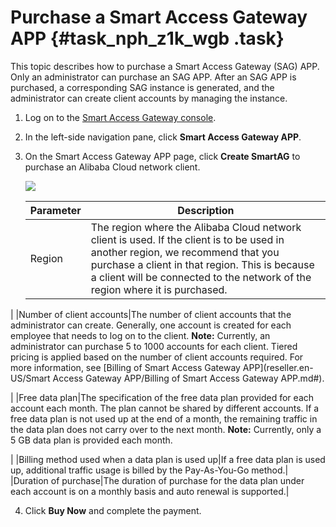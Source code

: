 # Purchase a Smart Access Gateway APP {#task_nph_z1k_wgb .task}

This topic describes how to purchase a Smart Access Gateway \(SAG\) APP. Only an administrator can purchase an SAG APP. After an SAG APP is purchased, a corresponding SAG instance is generated, and the administrator can create client accounts by managing the instance.

1.  Log on to the [Smart Access Gateway console](https://smartag.console.aliyun.com/sag/cn-shanghai/sags).
2.  In the left-side navigation pane, click **Smart Access Gateway APP**.
3.  On the Smart Access Gateway APP page, click **Create SmartAG** to purchase an Alibaba Cloud network client. 

    ![](http://static-aliyun-doc.oss-cn-hangzhou.aliyuncs.com/assets/img/129978/156527543744287_en-US.png)

    |Parameter|Description|
    |---------|-----------|
    |Region|The region where the Alibaba Cloud network client is used. If the client is to be used in another region, we recommend that you purchase a client in that region. This is because a client will be connected to the network of the region where it is purchased.

 |
    |Number of client accounts|The number of client accounts that the administrator can create. Generally, one account is created for each employee that needs to log on to the client. **Note:** Currently, an administrator can purchase 5 to 1000 accounts for each client. Tiered pricing is applied based on the number of client accounts required. For more information, see [Billing of Smart Access Gateway APP](reseller.en-US/Smart Access Gateway APP/Billing of Smart Access Gateway APP.md#).

 |
    |Free data plan|The specification of the free data plan provided for each account each month. The plan cannot be shared by different accounts. If a free data plan is not used up at the end of a month, the remaining traffic in the data plan does not carry over to the next month. **Note:** Currently, only a 5 GB data plan is provided each month.

 |
    |Billing method used when a data plan is used up|If a free data plan is used up, additional traffic usage is billed by the Pay-As-You-Go method.|
    |Duration of purchase|The duration of purchase for the data plan under each account is on a monthly basis and auto renewal is supported.|

4.  Click **Buy Now** and complete the payment.

